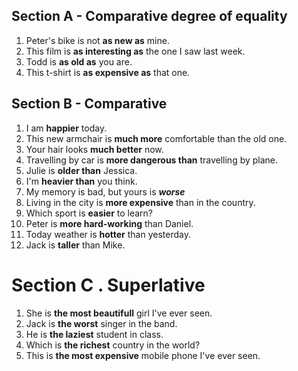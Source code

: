 ## Section A - Comparative degree of equality

1. Peter's bike is not **as new as** mine.
2. This film is **as interesting as** the one I saw last week.
3. Todd is **as old as** you are.
4. This t-shirt is **as expensive as** that one.

## Section B - Comparative

1. I am **happier** today.
2. This new armchair is **much more** comfortable than the old one.
3. Your hair looks **much better** now.
4. Travelling by car is **more dangerous than** travelling by plane.
5. Julie is **older than** Jessica.
6. I'm **heavier than** you think.
7. My memory is bad, but yours is ***worse***
8. Living in the city is **more expensive** than in the country.
9. Which sport is **easier** to learn?
10. Peter is **more hard-working** than Daniel.
11. Today weather is **hotter** than yesterday.
12. Jack is **taller** than Mike.

# Section C . Superlative

1. She is **the most beautifull** girl I've ever seen.
2. Jack is **the worst** singer in the band.
3. He is **the laziest** student in class.
4. Which is **the richest** country in the world?
5. This is **the most expensive** mobile phone I've ever seen.